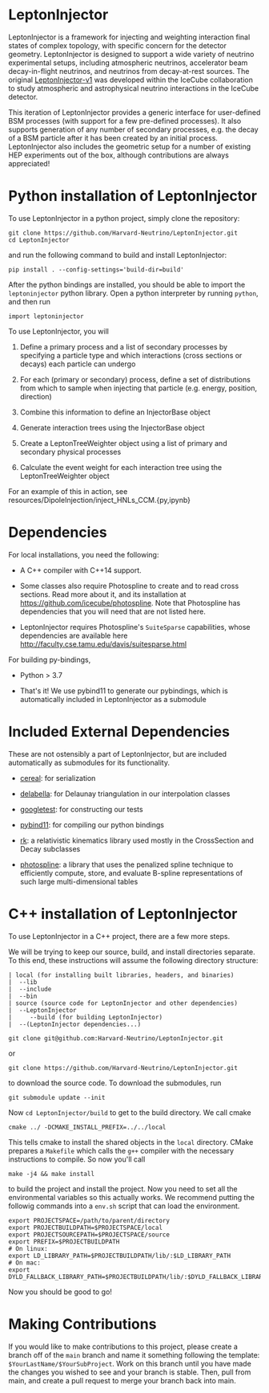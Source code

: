 # LeptonInjector

LeptonInjector is a framework for injecting and weighting interaction final states of complex topology, with specific concern for the detector geometry. LeptonInjector is designed to support a wide variety of neutrino experimental setups, including atmospheric neutrinos, accelerator beam decay-in-flight neutrinos, and neutrinos from decay-at-rest sources. The original [LeptonInjector-v1](https:://github.com/icecube/LeptonInjector) was developed within the IceCube collaboration to study atmospheric and astrophysical neutrino interactions in the IceCube detector.

This iteration of LeptonInjector provides a generic interface for user-defined BSM processes (with support for a few pre-defined processes). It also supports generation of any number of secondary processes, e.g. the decay of a BSM particle after it has been created by an initial process. LeptonInjector also includes the geometric setup for a number of existing HEP experiments out of the box, although contributions are always appreciated!

# Python installation of LeptonInjector

To use LeptonInjector in a python project, simply clone the repository:

```
git clone https://github.com/Harvard-Neutrino/LeptonInjector.git
cd LeptonInjector
```

and run the following command to build and install LeptonInjector:

```
pip install . --config-settings='build-dir=build'
```

After the python bindings are installed, you should be able to import the `leptoninjector` python library. Open a python interpreter by running `python`, and then run

```
import leptoninjector
```

To use LeptonInjector, you will

1. Define a primary process and a list of secondary processes by specifying a particle type and which interactions (cross sections or decays) each particle can undergo

2. For each (primary or secondary) process, define a set of distributions from which to sample when injecting that particle (e.g. energy, position, direction)

3. Combine this information to define an InjectorBase object

4. Generate interaction trees using the InjectorBase object

5. Create a LeptonTreeWeighter object using a list of primary and secondary physical processes

6. Calculate the event weight for each interaction tree using the LeptonTreeWeighter object

For an example of this in action, see resources/DipoleInjection/inject_HNLs_CCM.{py,ipynb}

# Dependencies

For local installations, you need the following:

* A C++ compiler with C++14 support.

* Some classes also require Photospline to create and to read cross sections. Read more about it, and its installation at https://github.com/icecube/photospline. Note that Photospline has dependencies that you will need that are not listed here.

* LeptonInjector requires Photospline's `SuiteSparse` capabilities, whose dependencies are available here http://faculty.cse.tamu.edu/davis/suitesparse.html

For building py-bindings,

* Python > 3.7

* That's it! We use pybind11 to generate our pybindings, which is automatically included in LeptonInjector as a submodule


# Included External Dependencies

These are not ostensibly a part of LeptonInjector, but are included automatically as submodules for its functionality.

* [cereal](https://github.com/USCiLab/cereal): for serialization

* [delabella](https://github.com/msokalski/delabella): for Delaunay triangulation in our interpolation classes

* [googletest](https://github.com/google/googletest): for constructing our tests

* [pybind11](https://github.com/pybind/pybind11): for compiling our python bindings

* [rk](https://rk.hepforge.org/): a relativistic kinematics library used mostly in the CrossSection and Decay subclasses

* [photospline](https://github.com/icecube/photospline): a library that uses the penalized spline technique to efficiently compute, store, and evaluate B-spline representations of such large multi-dimensional tables

# C++ installation of LeptonInjector

To use LeptonInjector in a C++ project, there are a few more steps.

We will be trying to keep our source, build, and install directories separate. To this end, these instructions will assume the following directory structure:

```
| local (for installing built libraries, headers, and binaries)
|  --lib
|  --include
|  --bin
| source (source code for LeptonInjector and other dependencies)
|  --LeptonInjector
|     --build (for building LeptonInjector)
|  --(LeptonInjector dependencies...)
```

`git clone git@github.com:Harvard-Neutrino/LeptonInjector.git`

or

`git clone https://github.com/Harvard-Neutrino/LeptonInjector.git`

to download the source code. To download the submodules, run

`git submodule update --init`

Now `cd LeptonInjector/build` to get to the build directory. We call cmake

`cmake ../ -DCMAKE_INSTALL_PREFIX=../../local`

This tells cmake to install the shared objects in the `local` directory. CMake prepares a `Makefile` which calls the `g++` compiler with the necessary instructions to compile. So now you'll call

`make -j4 && make install`

to build the project and install the project. Now you need to set all the environmental variables so this actually works. We recommend putting the followig commands into a `env.sh` script that can load the environment.

```
export PROJECTSPACE=/path/to/parent/directory
export PROJECTBUILDPATH=$PROJECTSPACE/local
export PROJECTSOURCEPATH=$PROJECTSPACE/source
export PREFIX=$PROJECTBUILDPATH
# On linux:
export LD_LIBRARY_PATH=$PROJECTBUILDPATH/lib/:$LD_LIBRARY_PATH
# On mac:
export DYLD_FALLBACK_LIBRARY_PATH=$PROJECTBUILDPATH/lib/:$DYLD_FALLBACK_LIBRARY_PATH
```

Now you should be good to go!

# Making Contributions
If you would like to make contributions to this project, please create a branch off of the `main` branch and name it something following the template: `$YourLastName/$YourSubProject`.
Work on this branch until you have made the changes you wished to see and your branch is stable.
Then, pull from main, and create a pull request to merge your branch back into main.
